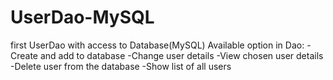 # UserDao-MySQL
first UserDao with access to Database(MySQL)
Available option in Dao:
-Create and add to database
-Change user details
-View chosen user details
-Delete user from the database
-Show list of all users
